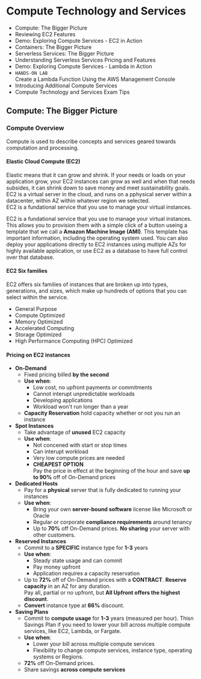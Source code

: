 # Compute Technology and Services
- Compute: The Bigger Picture
- Reviewing EC2 Features
- Demo: Exploring Compute Services - EC2 in Action
- Containers: The Bigger Picture
- Serverless Services: The Bigger Picture
- Understanding Serverless Services Pricing and Features
- Demo: Exploring Compute Services - Lambda in Action
- `HANDS-ON LAB`<br>Create a Lambda Function Using the AWS Management Console
- Introducing Additional Compute Services
- Compute Technology and Services Exam Tips

## Compute: The Bigger Picture
### Compute Overview
Compute is used to describe concepts and services geared towards computation and processing. 

#### Elastic Cloud Compute (EC2)
Elastic means that it can grow and shrink. If your needs or loads on your application grow, your EC2 instances can grow as well and when that needs subsides, it can shrink down to save money and meet sustainability goals.<br>EC2 is a virtual server in the cloud, and runs on a pphysical server within a datacenter, within AZ within whatever region we selected.<br>EC2 is a fundational service that you use to manage your virtual instances. 

EC2 is a fundational service that you use to manage your virtual instances. This allows you to provision them with a simple click of a button useing a template that we call a **Amazon Machine Image (AMI)**. This template has important information, including the operating system used. You can also deploy your applications directly to EC2 instances using multiple AZs for highly available application, or use EC2 as a database to have full control over that database. 

#### EC2 Six families

EC2 offers six families of instances that are broken up into types, generations, and sizes, which make up hundreds of options that you can select within the service. 

- General Purpose
- Compute Optimized
- Memory Optimized
- Accelerated Computing
- Storage Optimized
- High Performance Computing (HPC) Optimized

#### Pricing on EC2 instances
- **On-Demand**
  - Fixed pricing billed **by the second**
  - **Use when**:
    - Low cost, no upfront payments or commitments
    - Cannot interupt unpredictable workloads
    - Developing applications
    - Workload won't run longer than a year
  - **Capacity Reservation** hold capacity whether or not you run an instance
- **Spot Instances**
  - Take advantage of **unused** EC2 capacity
  - **Use when**:
    - Not concened with start or stop times
    - Can interupt workload
    - Very low compute prices are needed
    - **CHEAPEST OPTION**<br>Pay the price in effect at the beginning of the hour and save **up to 90%** off of On-Demand prices
- **Dedicated Hosts**
  - Pay for a **physical** server that is fully dedicated to running your instances
  - **Use when**:
    - Bring your own **server-bound software** license like Microsoft or Oracle
    - Regular or corporate **compliance requirements** around tenancy
    - Up to **70%** off On-Demand prices. **No sharing** your server with other customers.
- **Reserved Instances**
  - Commit to a **SPECIFIC** instance type for **1-3** years
  - **Use when**:
    - Steady state usage and can commit
    - Pay money upfront
    - Application requires a capacity reservation
  - Up to **72%** off of On-Demand prices with a **CONTRACT**. **Reserve capacity** in an AZ for any duration.<br>Pay all, partial or no upfront, but **All Upfront offers the highest discount**.
  - **Convert** instance type at **66%** discount.
- **Saving Plans**
  - Commit to **compute usage** for **1-3** years (measured per hour). Thisn Savings Plan if you need to lower your bill across multiple compute services, like EC2, Lambda, or Fargate.
  - **Use when**:
    - Lower your bill across multiple compute services
    - Flexibility to change compute services, instance type, operating systems or Regions.
  - **72%** off On-Demand prices.
  - Share savings **across compute services**